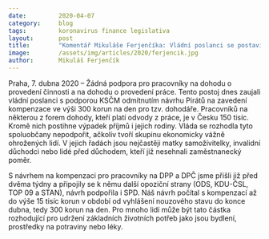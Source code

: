 ```yaml
---
date:         2020-04-07
category:     blog
tags:         koronavirus finance legislativa
layout:       post
title:        "Komentář Mikuláše Ferjenčíka: Vládní poslanci se postavili zády k pracovníkům na dohodu"
image:        /assets/img/articles/2020/ferjencik.jpg
author:       Mikuláš Ferjenčík
--- 
```




Praha, 7. dubna 2020 – Žádná podpora pro pracovníky na dohodu o provedení činnosti a na dohodu o provedení práce. Tento postoj dnes zaujali vládní poslanci s podporou KSČM odmítnutím návrhu Pirátů na zavedení kompenzace ve výši 300 korun na den pro tzv. dohodáře. Pracovníků na některou z forem dohody, kteří platí odvody z práce, je v Česku 150 tisíc. Kromě nich postihne výpadek příjmů i jejich rodiny. Vláda se rozhodla tyto spoluobčany nepodpořit, ačkoliv tvoří skupinu ekonomicky vážně ohrožených lidí. V jejich řadách jsou nejčastěji matky samoživitelky, invalidní důchodci nebo lidé před důchodem, kteří již nesehnali zaměstnanecký poměr.

S návrhem na kompenzaci pro pracovníky na DPP a DPČ jsme přišli již před dvěma týdny a připojily se k němu další opoziční strany (ODS, KDU-ČSL, TOP 09 a STAN), návrh podpořila i SPD. Náš návrh počítal s kompenzací až do výše 15 tisíc korun v období od vyhlášení nouzového stavu do konce dubna, tedy 300 korun na den. Pro mnoho lidí může být tato částka rozhodující pro udržení základních životních potřeb jako jsou bydlení, prostředky na potraviny nebo léky. 
